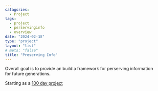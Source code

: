 ```yaml
---
catagories:
  - Project
tags:
  - project
  - perservinginfo
  - overview
date: "2024-02-18"
type: "project"
layout: "list"
# meta: "false"
title: "Preserving Info"
---
```

Overall goal is to provide an build a framework for perserving information for future generations.

Starting as a [100 day project](https://www.the100dayproject.org/)


